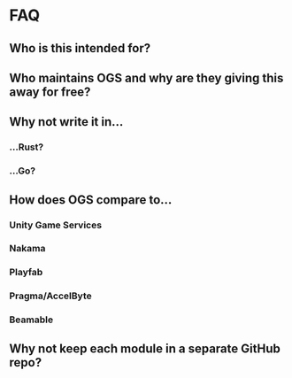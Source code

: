 # FAQ

## Who is this intended for?

## Who maintains OGS and why are they giving this away for free?

## Why not write it in...

### ...Rust?

### ...Go?

## How does OGS compare to...

### Unity Game Services

### Nakama

### Playfab

### Pragma/AccelByte

### Beamable

## Why not keep each module in a separate GitHub repo?

